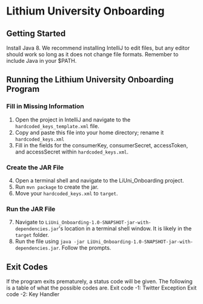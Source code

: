 # Lithium University Onboarding

## Getting Started ##
Install Java 8. We recommend installing IntelliJ to edit files, but any editor should work so long as it does not change file formats. Remember to include Java in your $PATH.

## Running the Lithium University Onboarding Program ##

### Fill in Missing Information ###
1. Open the project in IntelliJ and navigate to the ```hardcoded_keys_template.xml``` file.
2. Copy and paste this file into your home directory; rename it ```hardcoded_keys.xml```
3. Fill in the fields for the consumerKey, consumerSecret, accessToken, and accessSecret within ```hardcoded_keys.xml```.

### Create the JAR File ###
4. Open a terminal shell and navigate to the LiUni_Onboarding project.
5. Run ```mvn package``` to create the jar.
6. Move your ```hardcoded_keys.xml``` to ```target```.

### Run the JAR File ###
7. Navigate to ```LiUni_Onboarding-1.0-SNAPSHOT-jar-with-dependencies.jar```'s location in a terminal shell window. It is likely in the ```target``` folder.
8. Run the file using ```java -jar LiUni_Onboarding-1.0-SNAPSHOT-jar-with-dependencies.jar```. Follow the prompts.

## Exit Codes ##
If the program exits prematurely, a status code will be given. The following is a table of what the possible codes are.
Exit code -1: Twitter Exception
Exit code -2: Key Handler